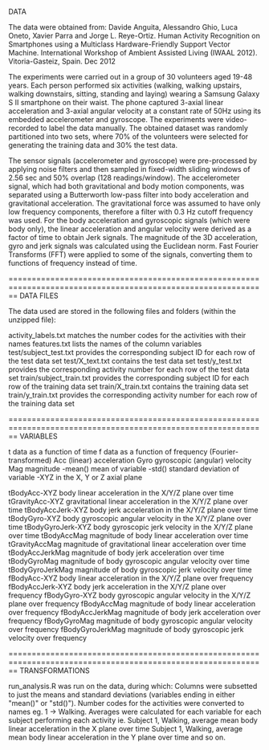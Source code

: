 DATA

The data were obtained from: Davide Anguita, Alessandro Ghio, Luca Oneto, Xavier Parra and Jorge L. 
Reye-Ortiz. Human Activity Recognition on Smartphones using a Multiclass Hardware-Friendly Support Vector Machine. International Workshop of Ambient Assisted Living (IWAAL 2012). Vitoria-Gasteiz, Spain. Dec 2012

The experiments were carried out in a group of 30 volunteers aged 19-48 years. Each person performed six activities (walking, walking upstairs, walking downstairs, sitting, standing and laying) wearing a Samsung Galaxy S II smartphone on their waist. The phone captured 3-axial linear acceleration and 3-axial angular velocity at a constant rate of 50Hz using its embedded accelerometer and gyroscope. The experiments were video-recorded to label the data manually. The obtained dataset was randomly partitioned into two sets, where 70% of the volunteers were selected for generating the training data and 30% the test data. 

The sensor signals (accelerometer and gyroscope) were pre-processed by applying noise filters and then sampled in fixed-width sliding windows of 2.56 sec and 50% overlap (128 readings/window). The accelerometer signal, which had both gravitational and body motion components, was separated using a Butterworth low-pass filter into body acceleration and gravitational acceleration. The gravitational force was assumed to have only low frequency components, therefore a filter with 0.3 Hz cutoff frequency was used. For the body 
acceleration and gyroscopic signals (which were body only), the linear acceleration and angular velocity were derived as a factor of time to obtain Jerk signals. The magnitude of the 3D acceleration, gyro and jerk signals was calculated using the Euclidean norm. Fast Fourier Transforms (FFT) were applied to some of the signals, converting them to functions of frequency instead of time.

==============================================================================================================
DATA FILES

The data used are stored in the following files and folders (within the unzipped file):

activity_labels.txt         matches the number codes for the activities with their names
features.txt                lists the names of the column variables
test/subject_test.txt       provides the corresponding subject ID for each row of the test data set
test/X_text.txt             contains the test data set
test/y_test.txt             provides the corresponding activity number for each row of the test data set
train/subject_train.txt     provides the corresponding subject ID for each row of the training data set
train/X_train.txt           contains the training data set
train/y_train.txt           provides the corresponding activity number for each row of the training data set

==============================================================================================================
VARIABLES

t                   data as a function of time
f                   data as a function of frequency (Fourier-transformed)
Acc                 (linear) acceleration
Gyro                gyroscopic (angular) velocity
Mag                 magnitude
-mean()             mean of variable
-std()              standard deviation of variable
-XYZ                in the X, Y or Z axial plane

tBodyAcc-XYZ        body linear acceleration in the X/Y/Z plane over time
tGravityAcc-XYZ     gravitational linear acceleration in the X/Y/Z plane over time
tBodyAccJerk-XYZ    body jerk acceleration in the X/Y/Z plane over time
tBodyGyro-XYZ       body gyroscopic angular velocity in the X/Y/Z plane over time
tBodyGyroJerk-XYZ   body gyroscopic jerk velocity in the X/Y/Z plane over time
tBodyAccMag         magnitude of body linear acceleration over time
tGravityAccMag      magnitude of gravitational linear acceleration over time
tBodyAccJerkMag     magnitude of body jerk acceleration over time
tBodyGyroMag        magnitude of body gyroscopic angular velocity over time
tBodyGyroJerkMag    magnitude of body gyroscopic jerk velocity over time
fBodyAcc-XYZ        body linear acceleration in the X/Y/Z plane over frequency
fBodyAccJerk-XYZ    body jerk acceleration in the X/Y/Z plane over frequency
fBodyGyro-XYZ       body gyroscopic angular velocity in the X/Y/Z plane over frequency
fBodyAccMag         magnitude of body linear acceleration over frequency
fBodyAccJerkMag     magnitude of body jerk acceleration over frequency
fBodyGyroMag        magnitude of body gyroscopic angular velocity over frequency
fBodyGyroJerkMag    magnitude of body gyroscopic jerk velocity over frequency

==============================================================================================================
TRANSFORMATIONS

run_analysis.R was run on the data, during which:
Columns were subsetted to just the means and standard deviations (variables ending in either "mean()" or 
"std()").
Number codes for the activities were converted to names eg. 1 -> Walking.
Averages were calculated for each variable for each subject performing each
activity ie. Subject 1, Walking, average mean body linear acceleration in the X plane over time
             Subject 1, Walking, average mean body linear acceleration in the Y plane over time
and so on.